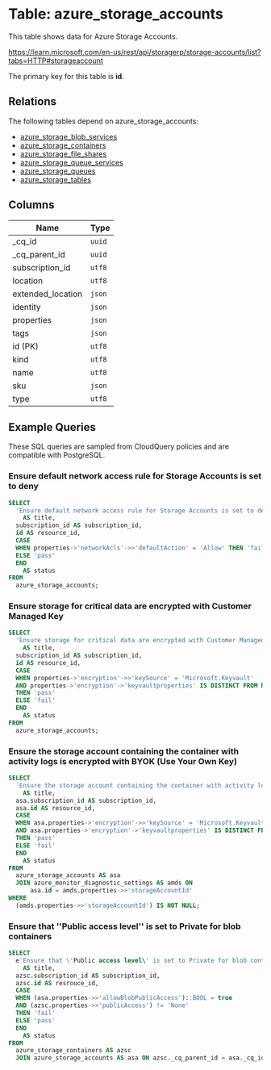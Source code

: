 # Table: azure_storage_accounts

This table shows data for Azure Storage Accounts.

https://learn.microsoft.com/en-us/rest/api/storagerp/storage-accounts/list?tabs=HTTP#storageaccount

The primary key for this table is **id**.

## Relations

The following tables depend on azure_storage_accounts:
  - [azure_storage_blob_services](azure_storage_blob_services)
  - [azure_storage_containers](azure_storage_containers)
  - [azure_storage_file_shares](azure_storage_file_shares)
  - [azure_storage_queue_services](azure_storage_queue_services)
  - [azure_storage_queues](azure_storage_queues)
  - [azure_storage_tables](azure_storage_tables)

## Columns

| Name          | Type          |
| ------------- | ------------- |
|_cq_id|`uuid`|
|_cq_parent_id|`uuid`|
|subscription_id|`utf8`|
|location|`utf8`|
|extended_location|`json`|
|identity|`json`|
|properties|`json`|
|tags|`json`|
|id (PK)|`utf8`|
|kind|`utf8`|
|name|`utf8`|
|sku|`json`|
|type|`utf8`|

## Example Queries

These SQL queries are sampled from CloudQuery policies and are compatible with PostgreSQL.

### Ensure default network access rule for Storage Accounts is set to deny

```sql
SELECT
  'Ensure default network access rule for Storage Accounts is set to deny'
    AS title,
  subscription_id AS subscription_id,
  id AS resource_id,
  CASE
  WHEN properties->'networkAcls'->>'defaultAction' = 'Allow' THEN 'fail'
  ELSE 'pass'
  END
    AS status
FROM
  azure_storage_accounts;
```

### Ensure storage for critical data are encrypted with Customer Managed Key

```sql
SELECT
  'Ensure storage for critical data are encrypted with Customer Managed Key'
    AS title,
  subscription_id AS subscription_id,
  id AS resource_id,
  CASE
  WHEN properties->'encryption'->>'keySource' = 'Microsoft.Keyvault'
  AND properties->'encryption'->'keyvaultproperties' IS DISTINCT FROM NULL
  THEN 'pass'
  ELSE 'fail'
  END
    AS status
FROM
  azure_storage_accounts;
```

### Ensure the storage account containing the container with activity logs is encrypted with BYOK (Use Your Own Key)

```sql
SELECT
  'Ensure the storage account containing the container with activity logs is encrypted with BYOK (Use Your Own Key)'
    AS title,
  asa.subscription_id AS subscription_id,
  asa.id AS resource_id,
  CASE
  WHEN asa.properties->'encryption'->>'keySource' = 'Microsoft.Keyvault'
  AND asa.properties->'encryption'->'keyvaultproperties' IS DISTINCT FROM NULL
  THEN 'pass'
  ELSE 'fail'
  END
    AS status
FROM
  azure_storage_accounts AS asa
  JOIN azure_monitor_diagnostic_settings AS amds ON
      asa.id = amds.properties->>'storageAccountId'
WHERE
  (amds.properties->>'storageAccountId') IS NOT NULL;
```

### Ensure that ''Public access level'' is set to Private for blob containers

```sql
SELECT
  e'Ensure that \'Public access level\' is set to Private for blob containers'
    AS title,
  azsc.subscription_id AS subscription_id,
  azsc.id AS resrouce_id,
  CASE
  WHEN (asa.properties->>'allowBlobPublicAccess')::BOOL = true
  AND (azsc.properties->>'publicAccess') != 'None'
  THEN 'fail'
  ELSE 'pass'
  END
    AS status
FROM
  azure_storage_containers AS azsc
  JOIN azure_storage_accounts AS asa ON azsc._cq_parent_id = asa._cq_id;
```


